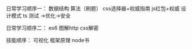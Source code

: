 日常学习顺序一：
数据结构 算法（刷题）
css选择器+权威指南 js红包+权威
设计模式
ts
测试 ->优化->安全

日常学习顺序二：
es6 图解http css解密

技能顺序：
可视化
框架原理
node书